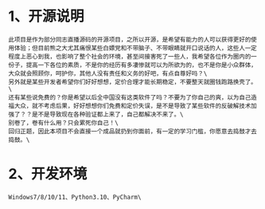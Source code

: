 # 1、开源说明
    此项目是作为部分同志直播源码的开源项目，之所以开源，是希望有能力的人可以获得更好的使用体验；但目前熊之大尤其痛恨某些白嫖党和不带脑子、不带眼睛就开口说话的人，这些人一定程度上恶心到我，也影响了整个社会的环境，甚至间接害死了一些人，我希望各位作为圈内的一份子，提高一下各位的素质，不是你的经历有多凄惨就可以为所欲为的，也不是你是小众群体，大众就会照顾你，呵护你，其他人没有责任和义务的好吧，有点自尊好吗？\
    另外就是某些开发者希望你们好好想想，定价合理才能长期稳定，不要整天就圈钱跑路换壳了。\
    还有某些说免费的？你是希望以后全中国没有这类软件了吗？不要为了你自己的爽，以为自己造福大众，就不考虑后果，好好想想你们免费和定价失误，是不是导致了某些软件的反破解技术加强了？？是不是导致现在各种验证都上来了，自己都解决不来了。\
    别卷了，卷有什么用？只会累死你自己！\
    回归正题，因此本项目不会直接一个成品就扔到你面前，有一定的学习门槛，你愿意去捣鼓才去捣鼓。\
# 2、开发环境
    Windows7/8/10/11、Python3.10、PyCharm\
